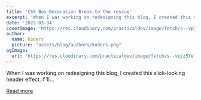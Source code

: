 ```yaml
---
title: 'CSS Box Decoration Break to the rescue'
excerpt: 'When I was working on redesigning this blog, I created this slick-looking header effect.    I''ll...'
date: '2022-03-04'
coverImage: 'https://res.cloudinary.com/practicaldev/image/fetch/s--vpjz5Yel--/c_imagga_scale,f_auto,fl_progressive,h_420,q_auto,w_1000/https://dev-to-uploads.s3.amazonaws.com/uploads/articles/hhsj74xrkqsl5ni1n8xj.jpg'
author:
  name: Koders
  picture: "assets/blog/authors/koders.png"
ogImage:
  url: 'https://res.cloudinary.com/practicaldev/image/fetch/s--vpjz5Yel--/c_imagga_scale,f_auto,fl_progressive,h_420,q_auto,w_1000/https://dev-to-uploads.s3.amazonaws.com/uploads/articles/hhsj74xrkqsl5ni1n8xj.jpg'
---
```


When I was working on redesigning this blog, I created this slick-looking header effect.    I''ll...

[Read more](https://dev.to/dailydevtips1/css-box-decoration-break-to-the-rescue-36a8)
